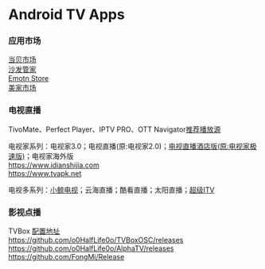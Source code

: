 # Android TV Apps

### 应用市场

[当贝市场](https://www.dangbei.com/app/)  
[沙发管家](http://app.shafa.com/)  
[Emotn Store](https://app.emotn.com/)  
[美家市场](https://www.mjapk.com/mjapp/)

### 电视直播

TivoMate、Perfect Player、IPTV PRO、OTT Navigator[推荐播放源](https://github.com/vinswu/vinswu.github.io/blob/main/live/readme.md#直播源)

电视家系列：电视家3.0；电视直播(原:电视家2.0)；[电视直播酒店版(原:电视家极速版)](https://vinswu.lanzoue.com/iqCq60ob0ybg)；电视家海外版  
https://www.idianshijia.com  
https://www.tvapk.net

电视多系列：[小鲸电视](http://www.xiaojingtv.com/)；云海直播；酷看直播；太阳直播；[超级ITV](https://vinswu.lanzoue.com/iKEEB1c11mra)

### 影视点播

TVBox [配置地址](https://github.com/vinswu/vinswu.github.io/tree/main/tvbox#在线接口)   
https://github.com/o0HalfLife0o/TVBoxOSC/releases   
https://github.com/o0HalfLife0o/AlphaTV/releases  
https://github.com/FongMi/Release
